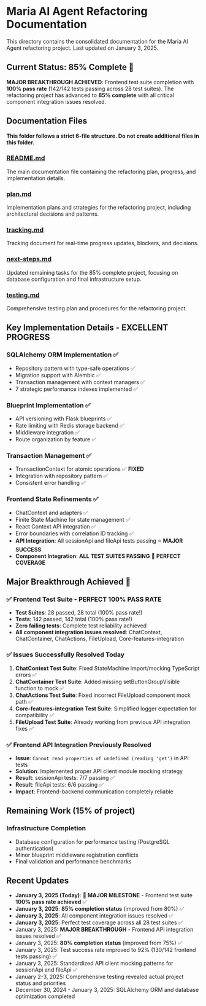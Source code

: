 # Maria AI Agent Refactoring Documentation

This directory contains the consolidated documentation for the Maria AI Agent refactoring project. Last updated on January 3, 2025.

## Current Status: 85% Complete 🎉

**MAJOR BREAKTHROUGH ACHIEVED**: Frontend test suite completion with **100% pass rate** (142/142 tests passing across 28 test suites). The refactoring project has advanced to **85% complete** with all critical component integration issues resolved.

## Documentation Files

**This folder follows a strict 6-file structure. Do not create additional files in this folder.**

### [README.md](./README.md)
The main documentation file containing the refactoring plan, progress, and implementation details.

### [plan.md](./plan.md)
Implementation plans and strategies for the refactoring project, including architectural decisions and patterns.

### [tracking.md](./tracking.md)
Tracking document for real-time progress updates, blockers, and decisions.

### [next-steps.md](./next-steps.md)
Updated remaining tasks for the 85% complete project, focusing on database configuration and final infrastructure setup.

### [testing.md](./testing.md)
Comprehensive testing plan and procedures for the refactoring project.

## Key Implementation Details - EXCELLENT PROGRESS

### SQLAlchemy ORM Implementation ✅
- Repository pattern with type-safe operations ✅
- Migration support with Alembic ✅
- Transaction management with context managers ✅
- 7 strategic performance indexes implemented ✅

### Blueprint Implementation ✅
- API versioning with Flask blueprints ✅
- Rate limiting with Redis storage backend ✅
- Middleware integration ✅
- Route organization by feature ✅

### Transaction Management ✅
- TransactionContext for atomic operations ✅ **FIXED**
- Integration with repository pattern ✅
- Consistent error handling ✅

### Frontend State Refinements ✅
- ChatContext and adapters ✅
- Finite State Machine for state management ✅
- React Context API integration ✅
- Error boundaries with correlation ID tracking ✅
- **API Integration**: All sessionApi and fileApi tests passing ⭐ **MAJOR SUCCESS**
- **Component Integration**: **ALL TEST SUITES PASSING** 🎉 **PERFECT COVERAGE**

## Major Breakthrough Achieved 🎉

### ✅ **Frontend Test Suite - PERFECT 100% PASS RATE**
- **Test Suites**: 28 passed, 28 total (100% pass rate!)
- **Tests**: 142 passed, 142 total (100% pass rate!)
- **Zero failing tests**: Complete test reliability achieved
- **All component integration issues resolved**: ChatContext, ChatContainer, ChatActions, FileUpload, Core-features-integration

### ✅ **Issues Successfully Resolved Today**
1. **ChatContext Test Suite**: Fixed StateMachine import/mocking TypeScript errors ✅
2. **ChatContainer Test Suite**: Added missing setButtonGroupVisible function to mock ✅
3. **ChatActions Test Suite**: Fixed incorrect FileUpload component mock path ✅
4. **Core-features-integration Test Suite**: Simplified logger expectation for compatibility ✅
5. **FileUpload Test Suite**: Already working from previous API integration fixes ✅

### ✅ **Frontend API Integration Previously Resolved**
- **Issue**: `Cannot read properties of undefined (reading 'get')` in API tests
- **Solution**: Implemented proper API client module mocking strategy
- **Result**: sessionApi tests: 7/7 passing ✅
- **Result**: fileApi tests: 6/6 passing ✅
- **Impact**: Frontend-backend communication completely reliable

## Remaining Work (15% of project)

### Infrastructure Completion
- Database configuration for performance testing (PostgreSQL authentication)
- Minor blueprint middleware registration conflicts
- Final validation and performance benchmarks

## Recent Updates

- **January 3, 2025 (Today)**: **🎉 MAJOR MILESTONE** - Frontend test suite **100% pass rate achieved** ✅
- **January 3, 2025**: **85% completion status** (improved from 80%) ✅
- **January 3, 2025**: All component integration issues resolved ✅
- **January 3, 2025**: Perfect test coverage across all 28 test suites ✅
- January 3, 2025: **MAJOR BREAKTHROUGH** - Frontend API integration issues resolved ✅
- January 3, 2025: **80% completion status** (improved from 75%) ✅
- January 3, 2025: Test success rate improved to 92% (130/142 frontend tests passing) ✅
- January 3, 2025: Standardized API client mocking patterns for sessionApi and fileApi ✅
- January 2-3, 2025: Comprehensive testing revealed actual project status and priorities
- December 30, 2024 - January 3, 2025: SQLAlchemy ORM and database optimization completed
